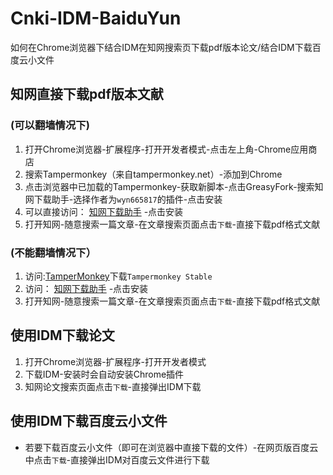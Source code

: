 # Cnki-IDM-BaiduYun
如何在Chrome浏览器下结合IDM在知网搜索页下载pdf版本论文/结合IDM下载百度云小文件

## 知网直接下载pdf版本文献
### (可以翻墙情况下)

1. 打开Chrome浏览器-扩展程序-打开开发者模式-点击左上角-Chrome应用商店
2. 搜索Tampermonkey（来自tampermonkey.net）-添加到Chrome
3. 点击浏览器中已加载的Tampermonkey-获取新脚本-点击GreasyFork-搜索知网下载助手-选择作者为`wyn665817`的插件-点击安装
4. 可以直接访问：
   [知网下载助手](https://greasyfork.org/zh-CN/scripts/371938-%E7%9F%A5%E7%BD%91%E4%B8%8B%E8%BD%BD%E5%8A%A9%E6%89%8B)
   -点击安装
5. 打开知网-随意搜索一篇文章-在文章搜索页面点击`下载`-直接下载pdf格式文献
### (不能翻墙情况下）
1. 访问:[TamperMonkey](https://www.tampermonkey.net/)下载`Tampermonkey Stable`
2. 访问：
   [知网下载助手](https://greasyfork.org/zh-CN/scripts/371938-%E7%9F%A5%E7%BD%91%E4%B8%8B%E8%BD%BD%E5%8A%A9%E6%89%8B)
   -点击安装
3. 打开知网-随意搜索一篇文章-在文章搜索页面点击`下载`-直接下载pdf格式文献

## 使用IDM下载论文
1. 打开Chrome浏览器-扩展程序-打开开发者模式
2. 下载IDM-安装时会自动安装Chrome插件
3. 知网论文搜索页面点击`下载`-直接弹出IDM下载

## 使用IDM下载百度云小文件

- 若要下载百度云小文件（即可在浏览器中直接下载的文件）-在网页版百度云中点击`下载`-直接弹出IDM对百度云文件进行下载
